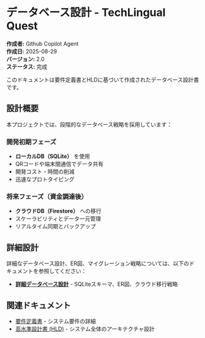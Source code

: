 # データベース設計 - TechLingual Quest

**作成者:** Github Copilot Agent  
**作成日:** 2025-08-29  
**バージョン:** 2.0  
**ステータス:** 完成

このドキュメントは要件定義書とHLDに基づいて作成されたデータベース設計書です。

## 設計概要

本プロジェクトでは、段階的なデータベース戦略を採用しています：

### 開発初期フェーズ
- **ローカルDB（SQLite）** を使用
- QRコードや端末間通信でデータ共有
- 開発コスト・時間の削減
- 迅速なプロトタイピング

### 将来フェーズ（資金調達後）
- **クラウドDB（Firestore）** への移行
- スケーラビリティとデータ一元管理
- リアルタイム同期とバックアップ

## 詳細設計

詳細なデータベース設計、ER図、マイグレーション戦略については、以下のドキュメントを参照してください：

- **[詳細データベース設計](../../optional/db_design.md)** - SQLiteスキーマ、ER図、クラウド移行戦略

## 関連ドキュメント

- [要件定義書](../requirements/requirements.md) - システム要件の詳細
- [高水準設計書 (HLD)](../design/HLD.md) - システム全体のアーキテクチャ設計